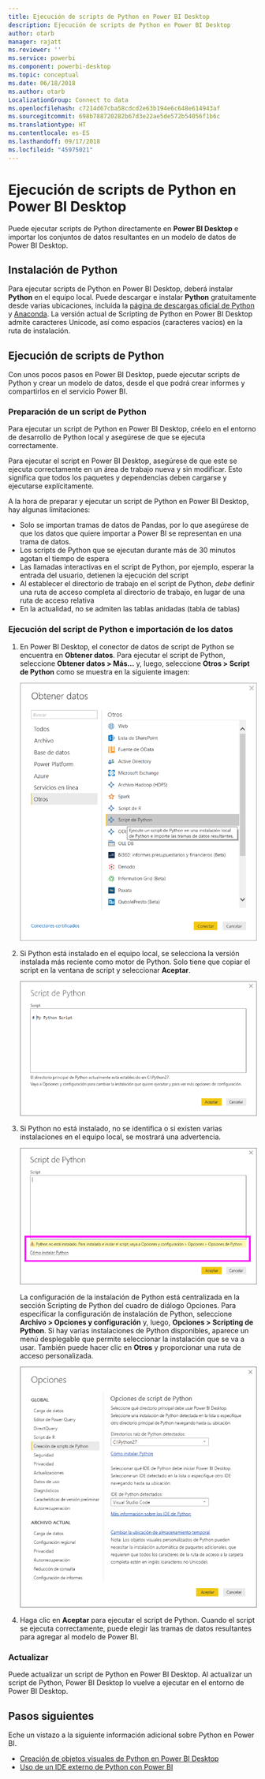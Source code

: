 ```yaml
---
title: Ejecución de scripts de Python en Power BI Desktop
description: Ejecución de scripts de Python en Power BI Desktop
author: otarb
manager: rajatt
ms.reviewer: ''
ms.service: powerbi
ms.component: powerbi-desktop
ms.topic: conceptual
ms.date: 06/18/2018
ms.author: otarb
LocalizationGroup: Connect to data
ms.openlocfilehash: c7214d67cba58cdcd2e63b194e6c648e614943af
ms.sourcegitcommit: 698b788720282b67d3e22ae5de572b54056f1b6c
ms.translationtype: HT
ms.contentlocale: es-ES
ms.lasthandoff: 09/17/2018
ms.locfileid: "45975021"
---
```

# <a name="run-python-scripts-in-power-bi-desktop"></a>Ejecución de scripts de Python en Power BI Desktop
Puede ejecutar scripts de Python directamente en **Power BI Desktop** e importar los conjuntos de datos resultantes en un modelo de datos de Power BI Desktop.

## <a name="install-python"></a>Instalación de Python
Para ejecutar scripts de Python en Power BI Desktop, deberá instalar **Python** en el equipo local. Puede descargar e instalar **Python** gratuitamente desde varias ubicaciones, incluida la [página de descargas oficial de Python](https://www.python.org/) y [Anaconda](https://anaconda.org/anaconda/python/). La versión actual de Scripting de Python en Power BI Desktop admite caracteres Unicode, así como espacios (caracteres vacíos) en la ruta de instalación.

## <a name="run-python-scripts"></a>Ejecución de scripts de Python
Con unos pocos pasos en Power BI Desktop, puede ejecutar scripts de Python y crear un modelo de datos, desde el que podrá crear informes y compartirlos en el servicio Power BI.

### <a name="prepare-a-python-script"></a>Preparación de un script de Python
Para ejecutar un script de Python en Power BI Desktop, créelo en el entorno de desarrollo de Python local y asegúrese de que se ejecuta correctamente.

Para ejecutar el script en Power BI Desktop, asegúrese de que este se ejecuta correctamente en un área de trabajo nueva y sin modificar. Esto significa que todos los paquetes y dependencias deben cargarse y ejecutarse explícitamente.

A la hora de preparar y ejecutar un script de Python en Power BI Desktop, hay algunas limitaciones:

* Solo se importan tramas de datos de Pandas, por lo que asegúrese de que los datos que quiere importar a Power BI se representan en una trama de datos.
* Los scripts de Python que se ejecutan durante más de 30 minutos agotan el tiempo de espera
* Las llamadas interactivas en el script de Python, por ejemplo, esperar la entrada del usuario, detienen la ejecución del script
* Al establecer el directorio de trabajo en el script de Python, *debe* definir una ruta de acceso completa al directorio de trabajo, en lugar de una ruta de acceso relativa
* En la actualidad, no se admiten las tablas anidadas (tabla de tablas) 

### <a name="run-your-python-script-and-import-data"></a>Ejecución del script de Python e importación de los datos
1. En Power BI Desktop, el conector de datos de script de Python se encuentra en **Obtener datos**. Para ejecutar el script de Python, seleccione **Obtener datos &gt; Más...** y, luego, seleccione **Otros &gt; Script de Python** como se muestra en la siguiente imagen:
   
   ![](media/desktop-python-scripts/python-scripts-1.png)
2. Si Python está instalado en el equipo local, se selecciona la versión instalada más reciente como motor de Python. Solo tiene que copiar el script en la ventana de script y seleccionar **Aceptar**.
   
   ![](media/desktop-python-scripts/python-scripts-2.png)
3. Si Python no está instalado, no se identifica o si existen varias instalaciones en el equipo local, se mostrará una advertencia.
   
   ![](media/desktop-python-scripts/python-scripts-3.png)
   
   La configuración de la instalación de Python está centralizada en la sección Scripting de Python del cuadro de diálogo Opciones. Para especificar la configuración de instalación de Python, seleccione **Archivo > Opciones y configuración** y, luego, **Opciones > Scripting de Python**. Si hay varias instalaciones de Python disponibles, aparece un menú desplegable que permite seleccionar la instalación que se va a usar. También puede hacer clic en **Otros** y proporcionar una ruta de acceso personalizada.
   
   ![](media/desktop-python-scripts/python-scripts-4.png)
4. Haga clic en **Aceptar** para ejecutar el script de Python. Cuando el script se ejecuta correctamente, puede elegir las tramas de datos resultantes para agregar al modelo de Power BI.

### <a name="refresh"></a>Actualizar
Puede actualizar un script de Python en Power BI Desktop. Al actualizar un script de Python, Power BI Desktop lo vuelve a ejecutar en el entorno de Power BI Desktop.

## <a name="next-steps"></a>Pasos siguientes
Eche un vistazo a la siguiente información adicional sobre Python en Power BI.

* [Creación de objetos visuales de Python en Power BI Desktop](desktop-python-visuals.md)
* [Uso de un IDE externo de Python con Power BI](desktop-python-ide.md)